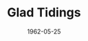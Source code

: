 ---
title: Glad Tidings
date: 1962-05-25
closing_date: 1962-06-02
layout: productions
featured_image:
image_caption:
image_credit:
playbill:
category:
Theatre: Theatre Jacksonville
Venue: Little Theatre
cast:
- Ethel Nash: Pat Hayward
- Mrs. MacDonald: Esther Barnes
- Henry: Roger Lodesky
- Steve Whitney: Roby Robson
- Agnes Bell: Claire Zundell
- Claire Abbott: Nancy Kittredge
- Maud Abbott: Judith Jett
- Gus Kennedy: Nick Humphrey
- Terry Abbott: Bruce Henn
crew:
- Director: George Ballis
- Set Designer: Ben Jones
- Technical Director: Pete House
- Special Art Work: Robert Krell
- Lighting Designer: Chase Ambler
- Stage Manager: Peggy Miller
- Assistant Stage Manager: Ellen Black
- Costumes: Frank Ridge
- Costume Designer: Milton Hayward
- Properties:
  - Gayle Swymer
  - Esther Barnes
  - Ed Poole
  - Bunni Thornhill
  - Jean Charles
  - Thelma Baker
- Make-Up:
  - Eleanor Yeager
  - Mattie Godwin
- Construction and Painting:
  - Peggy Miller
  - Wenonah Wells
  - Gladys Dale
  - Buddy Marshall
  - Joanne House
  - Pete House
understudies:
orchestra:
external_links:
---